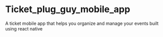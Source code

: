 # Ticket_plug_guy_mobile_app
A ticket mobile app that helps you organize and manage your events built using react native
